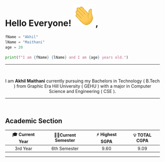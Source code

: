 # Hello Everyone! ![wave-hand](Images/Hand.gif),

```python
fName = "Akhil"
lName = "Maithani"
age = 20

print(f"I am {fName} {lName} and I am {age} years old.")
```

<hr>
<br>

<p style="text-align:center;">
I am <strong>Akhil Maithani</strong> currently pursuing my Bachelors in Technology ( B.Tech ) from Graphic Era Hill University ( GEHU ) with a major in Computer Science and Engineering ( CSE ).
</p>

<hr>
<br>

## Academic Section

| 🎓 Current Year | 🐱‍👤Current Semester | ⚡ Highest SGPA | 💡 TOTAL CGPA |
|:-:|:-:|:-:|:-:|
| 3rd Year | 6th Semester | 9.60 | 9.09 |

<hr>
<br>


